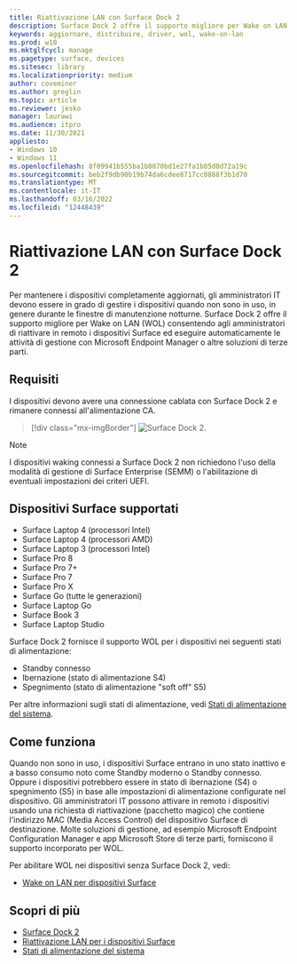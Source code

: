 ```yaml
---
title: Riattivazione LAN con Surface Dock 2
description: Surface Dock 2 offre il supporto migliore per Wake on LAN (WOL) che consente agli amministratori di riattivare in remoto i dispositivi ed eseguire automaticamente le attività di gestione.
keywords: aggiornare, distribuire, driver, wol, wake-on-lan
ms.prod: w10
ms.mktglfcycl: manage
ms.pagetype: surface, devices
ms.sitesec: library
ms.localizationpriority: medium
author: coveminer
ms.author: greglin
ms.topic: article
ms.reviewer: jesko
manager: laurawi
ms.audience: itpro
ms.date: 11/30/2021
appliesto:
- Windows 10
- Windows 11
ms.openlocfilehash: 8f09941b555ba1b0870bd1e27fa1b85d0d72a19c
ms.sourcegitcommit: beb2f9db90b19b74da6cdee8717cc0888f3b1d70
ms.translationtype: MT
ms.contentlocale: it-IT
ms.lasthandoff: 03/16/2022
ms.locfileid: "12448439"
---
```

# <a name="wake-on-lan-with-surface-dock-2"></a>Riattivazione LAN con Surface Dock 2

Per mantenere i dispositivi completamente aggiornati, gli amministratori IT devono essere in grado di gestire i dispositivi quando non sono in uso, in genere durante le finestre di manutenzione notturne. Surface Dock 2 offre il supporto migliore per Wake on LAN (WOL) consentendo agli amministratori di riattivare in remoto i dispositivi Surface ed eseguire automaticamente le attività di gestione con Microsoft Endpoint Manager o altre soluzioni di terze parti.

## <a name="requirements"></a>Requisiti

I dispositivi devono avere una connessione cablata con Surface Dock 2 e rimanere connessi all'alimentazione CA.

> [!div class="mx-imgBorder"]
> ![Surface Dock 2.](images/surface-dock2-angled.png)

> [!NOTE]
> I dispositivi waking connessi a Surface Dock 2 non richiedono l'uso della modalità di gestione di Surface Enterprise (SEMM) o l'abilitazione di eventuali impostazioni dei criteri UEFI.
 
## <a name="supported-surface-devices"></a>Dispositivi Surface supportati

- Surface Laptop 4 (processori Intel)
- Surface Laptop 4 (processori AMD)
- Surface Laptop 3 (processori Intel)
- Surface Pro 8
- Surface Pro 7+
- Surface Pro 7
- Surface Pro X
- Surface Go (tutte le generazioni)
- Surface Laptop Go
- Surface Book 3
- Surface Laptop Studio

Surface Dock 2 fornisce il supporto WOL per i dispositivi nei seguenti stati di alimentazione:

- Standby connesso
- Ibernazione (stato di alimentazione S4)
- Spegnimento (stato di alimentazione "soft off" S5)

Per altre informazioni sugli stati di alimentazione, vedi [Stati di alimentazione del sistema](/windows/win32/power/system-power-states).

## <a name="how-it-works"></a>Come funziona

Quando non sono in uso, i dispositivi Surface entrano in uno stato inattivo e a basso consumo noto come Standby moderno o Standby connesso. Oppure i dispositivi potrebbero essere in stato di ibernazione (S4) o spegnimento (S5) in base alle impostazioni di alimentazione configurate nel dispositivo. Gli amministratori IT possono attivare in remoto i dispositivi usando una richiesta di riattivazione (pacchetto magico) che contiene l'indirizzo MAC (Media Access Control) del dispositivo Surface di destinazione. Molte soluzioni di gestione, ad esempio Microsoft Endpoint Configuration Manager e app Microsoft Store di terze parti, forniscono il supporto incorporato per WOL.

Per abilitare WOL nei dispositivi senza Surface Dock 2, vedi:

- [Wake on LAN per dispositivi Surface](wake-on-lan-for-surface-devices.md)

## <a name="learn-more"></a>Scopri di più

- [Surface Dock 2](https://www.microsoft.com/p/surface-dock-2-for-business/8q4hgc6kbmdq?)
- [Riattivazione LAN per i dispositivi Surface](wake-on-lan-for-surface-devices.md)
- [Stati di alimentazione del sistema](/windows/win32/power/system-power-states)

